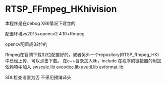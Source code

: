# RTSP_FFmpeg_HKhivision

本程序是在debug X86情况下建立的

配置环境vs2015+opencv2.4.10+ffmpeg

opencv配置成32位的

ffmpeg在官网下载32位配置好的，或者另外一个repository(RTSP_ffmpeg_HK)中已经上传，可以点击下载。
在c++目录加入lib，include
在程序的链接器的附加依赖项中加入
swscale.lib
avcodec.lib
avutil.lib
avformat.lib

SDL检查设置为否
不采用预编译头
